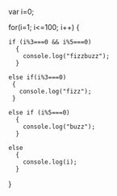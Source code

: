 var i=0;

for(i=1; i<=100; i++)
  {
    
    if (i%3===0 && i%5===0)
      {
        console.log("fizzbuzz");
      }
    
    else if(i%3===0)
     {
       console.log("fizz");
     }
    
    else if (i%5===0)
      {
        console.log("buzz");
      }
    
    else
      {
        console.log(i);
      }
  }
